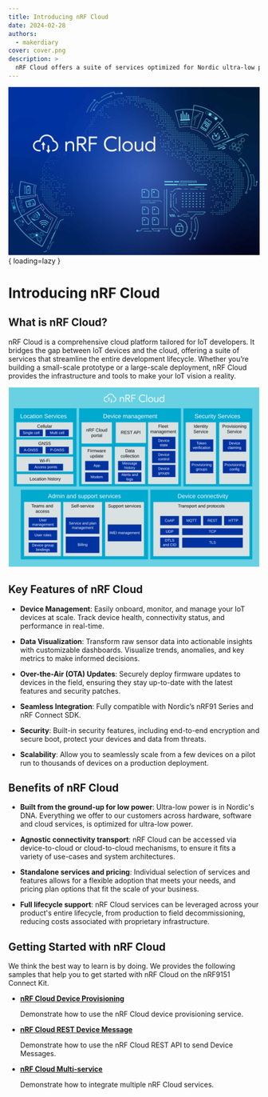 ```yaml
---
title: Introducing nRF Cloud
date: 2024-02-28
authors:
  - makerdiary
cover: cover.png
description: >
  nRF Cloud offers a suite of services optimized for Nordic ultra-low power wireless devices that supports your IoT deployment throughout its entire lifecycle.
---
```


![](cover.png){ loading=lazy }

# Introducing nRF Cloud

## What is nRF Cloud?

nRF Cloud is a comprehensive cloud platform tailored for IoT developers. It bridges the gap between IoT devices and the cloud, offering a suite of services that streamline the entire development lifecycle. Whether you’re building a small-scale prototype or a large-scale deployment, nRF Cloud provides the infrastructure and tools to make your IoT vision a reality.

![](./../../../assets/images/nrfcloud_architecture.svg)

## Key Features of nRF Cloud

- __Device Management__: Easily onboard, monitor, and manage your IoT devices at scale. Track device health, connectivity status, and performance in real-time.

- __Data Visualization__: Transform raw sensor data into actionable insights with customizable dashboards. Visualize trends, anomalies, and key metrics to make informed decisions.

- __Over-the-Air (OTA) Updates__: Securely deploy firmware updates to devices in the field, ensuring they stay up-to-date with the latest features and security patches.

- __Seamless Integration__: Fully compatible with Nordic’s nRF91 Series and nRF Connect SDK.

- __Security__: Built-in security features, including end-to-end encryption and secure boot, protect your devices and data from threats.

- __Scalability__: Allow you to seamlessly scale from a few devices on a pilot run to thousands of devices on a production deployment.


## Benefits of nRF Cloud

- __Built from the ground-up for low power__: Ultra-low power is in Nordic's DNA. Everything we offer to our customers across hardware, software and cloud services, is optimized for ultra-low power. 

- __Agnostic connectivity transport__: nRF Cloud can be accessed via device-to-cloud or cloud-to-cloud mechanisms, to ensure it fits a variety of use-cases and system architectures.

- __Standalone services and pricing__: Individual selection of services and features allows for a flexible adoption that meets your needs, and pricing plan options that fit the scale of your business.

- __Full lifecycle support__: nRF Cloud services can be leveraged across your product's entire lifecycle, from production to field decommissioning, reducing costs associated with proprietary infrastructure.

## Getting Started with nRF Cloud

We think the best way to learn is by doing. We provides the following samples that help you to get started with nRF Cloud on the nRF9151 Connect Kit.

<div class="grid cards" markdown>

-   __[nRF Cloud Device Provisioning](./../../../guides/ncs/samples/nrf_provisioning.md)__
  
    Demonstrate how to use the nRF Cloud device provisioning service.

-   __[nRF Cloud REST Device Message](./../../../guides/ncs/samples/nrf_cloud_rest_device_message.md)__
  
    Demonstrate how to use the nRF Cloud REST API to send Device Messages.

-   __[nRF Cloud Multi-service](./../../../guides/ncs/samples/nrf_cloud_multi_service.md)__
  
    Demonstrate how to integrate multiple nRF Cloud services.

</div>